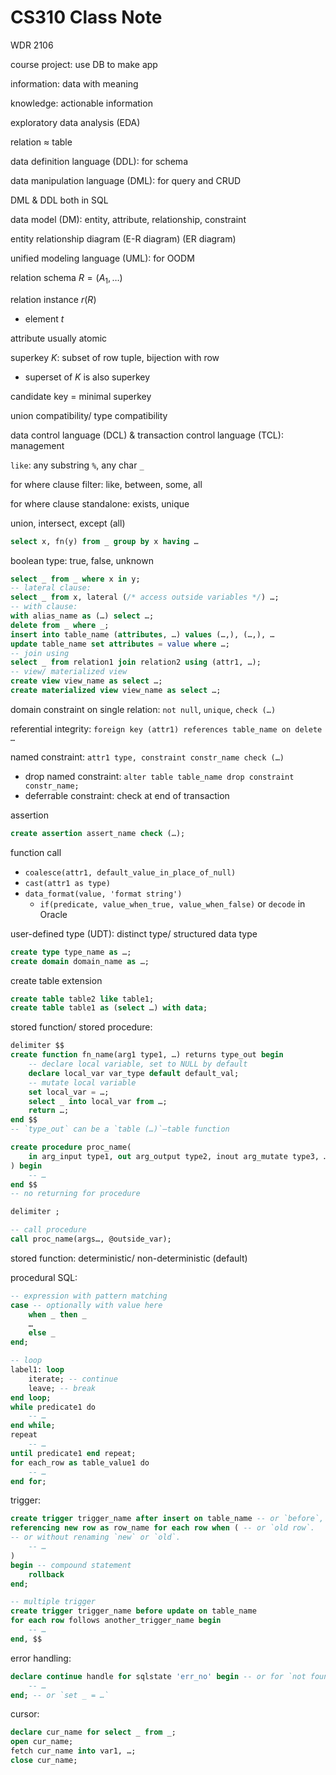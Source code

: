 # CS310 Class Note

WDR 2106

course project: use DB to make app

information: data with meaning

knowledge: actionable information

exploratory data analysis (EDA)

relation ≈ table

data definition language (DDL): for schema

data manipulation language (DML): for query and CRUD

DML & DDL both in SQL

data model (DM): entity, attribute, relationship, constraint

entity relationship diagram (E-R diagram) (ER diagram)

unified modeling language (UML): for OODM

relation schema $R=(A_1,…)$

relation instance $r(R)$

- element $t$

attribute usually atomic

superkey $K$: subset of row tuple, bijection with row

- superset of $K$ is also superkey

candidate key = minimal superkey

union compatibility/ type compatibility

data control language (DCL) & transaction control language (TCL): management

`like`: any substring `%`, any char `_`

for where clause filter: like, between, some, all

for where clause standalone: exists, unique

union, intersect, except (all)

```sql
select x, fn(y) from _ group by x having …
```

boolean type: true, false, unknown

```sql
select _ from _ where x in y;
-- lateral clause:
select _ from x, lateral (/* access outside variables */) …;
-- with clause:
with alias_name as (…) select …;
delete from _ where _;
insert into table_name (attributes, …) values (…,), (…,), …
update table_name set attributes = value where …;
-- join using
select _ from relation1 join relation2 using (attr1, …);
-- view/ materialized view
create view view_name as select …;
create materialized view view_name as select …;
```

domain constraint on single relation: `not null`, `unique`, `check (…)`

referential integrity: `foreign key (attr1) references table_name on delete …`

named constraint: `attr1 type, constraint constr_name check (…)`

- drop named constraint: `alter table table_name drop constraint constr_name;`
- deferrable constraint: check at end of transaction

assertion

```sql
create assertion assert_name check (…);
```

function call

- `coalesce(attr1, default_value_in_place_of_null)`
- `cast(attr1 as type)`
- `data_format(value, 'format string')`
    - `if(predicate, value_when_true, value_when_false)` or `decode` in Oracle

user-defined type (UDT): distinct type/ structured data type

```sql
create type type_name as …;
create domain domain_name as …;
```

create table extension

```sql
create table table2 like table1;
create table table1 as (select …) with data;
```

stored function/ stored procedure:

```sql
delimiter $$
create function fn_name(arg1 type1, …) returns type_out begin
    -- declare local variable, set to NULL by default
    declare local_var var_type default default_val;
    -- mutate local variable
    set local_var = …;
    select _ into local_var from …;
    return …;
end $$
-- `type_out` can be a `table (…)`—table function

create procedure proc_name(
    in arg_input type1, out arg_output type2, inout arg_mutate type3, …
) begin
    -- …
end $$
-- no returning for procedure

delimiter ;

-- call procedure
call proc_name(args…, @outside_var);
```

stored function: deterministic/ non-deterministic (default)

procedural SQL:

```sql
-- expression with pattern matching
case -- optionally with value here
    when _ then _
    …
    else _
end;

-- loop
label1: loop
    iterate; -- continue
    leave; -- break
end loop;
while predicate1 do
    -- …
end while;
repeat
    -- …
until predicate1 end repeat;
for each_row as table_value1 do
    -- …
end for;
```

trigger:

```sql
create trigger trigger_name after insert on table_name -- or `before`, `delete`
referencing new row as row_name for each row when ( -- or `old row`.
-- or without renaming `new` or `old`.
    -- …
)
begin -- compound statement
    rollback
end;

-- multiple trigger
create trigger trigger_name before update on table_name
for each row follows another_trigger_name begin
    -- …
end, $$
```

error handling:

```sql
declare continue handle for sqlstate 'err_no' begin -- or for `not found`
    -- …
end; -- or `set _ = …`
```

cursor:

```sql
declare cur_name for select _ from _;
open cur_name;
fetch cur_name into var1, …;
close cur_name;
```
